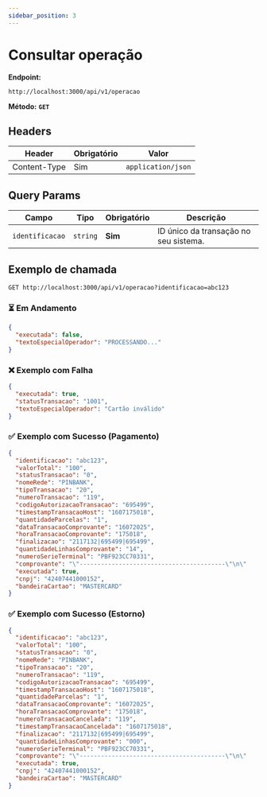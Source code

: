 ```yaml
---
sidebar_position: 3
---
```


# Consultar operação

**Endpoint:**

```http
http://localhost:3000/api/v1/operacao
```

**Método:** **`GET`**

## **Headers**

| Header       | Obrigatório | Valor              |
|--------------|-------------|--------------------|
| Content-Type | Sim         | `application/json` |

## **Query Params**

| Campo           | Tipo     | Obrigatório | Descrição                             |
|-----------------|----------|-------------|---------------------------------------|
| `identificacao` | `string` | **Sim**     | ID único da transação no seu sistema. |

## **Exemplo de chamada**

```http
GET http://localhost:3000/api/v1/operacao?identificacao=abc123
```

### ⏳ Em Andamento

```json
{
  "executada": false,
  "textoEspecialOperador": "PROCESSANDO..."
}
```

### ❌ Exemplo com Falha

```json
{
  "executada": true,
  "statusTransacao": "1001",
  "textoEspecialOperador": "Cartão inválido"
}
```

### ✅ Exemplo com Sucesso (Pagamento)

```json
{
  "identificacao": "abc123",
  "valorTotal": "100",
  "statusTransacao": "0",
  "nomeRede": "PINBANK",
  "tipoTransacao": "20",
  "numeroTransacao": "119",
  "codigoAutorizacaoTransacao": "695499",
  "timestampTransacaoHost": "1607175018",
  "quantidadeParcelas": "1",
  "dataTransacaoComprovante": "16072025",
  "horaTransacaoComprovante": "175018",
  "finalizacao": "2117132|695499|695499",
  "quantidadeLinhasComprovante": "14",
  "numeroSerieTerminal": "PBF923CC70331",
  "comprovante": "\"-----------------------------------------\"\n\"              VIA CLIENTE                \"\n\"-----------------------------------------\"\n\"VALOR                                1,00\"\n\"FORMA PAGAMENTO            Débito à vista\"\n\"CARTAO                     550209****9039\"\n\"REDE                              PINBANK\"\n\"TERMINAL                    PBF923CC70331\"\n\"NSU                                   119\"\n\"AUT                                695499\"\n\"CODE                               695499\"\n\"-----------------------------------------\"\n\"          PDVPOS - CONNECT TEF           \"\n\"          16/07/2025 17:50:18            \"\n",
  "executada": true,
  "cnpj": "42407441000152",
  "bandeiraCartao": "MASTERCARD"
}
```

### ✅ Exemplo com Sucesso (Estorno)

```json
{
  "identificacao": "abc123",
  "valorTotal": "100",
  "statusTransacao": "0",
  "nomeRede": "PINBANK",
  "tipoTransacao": "20",
  "numeroTransacao": "119",
  "codigoAutorizacaoTransacao": "695499",
  "timestampTransacaoHost": "1607175018",
  "quantidadeParcelas": "1",
  "dataTransacaoComprovante": "16072025",
  "horaTransacaoComprovante": "175018",
  "numeroTransacaoCancelada": "119",
  "timestampTransacaoCancelada": "1607175018",
  "finalizacao": "2117132|695499|695499",
  "quantidadeLinhasComprovante": "000",
  "numeroSerieTerminal": "PBF923CC70331",
  "comprovante": "\"-----------------------------------------\"\n\"              VIA CLIENTE                \"\n\"-----------------------------------------\"\n\"VALOR                                1,00\"\n\"FORMA PAGAMENTO            Débito à vista\"\n\"CARTAO                     550209****9039\"\n\"REDE                              PINBANK\"\n\"TERMINAL                    PBF923CC70331\"\n\"NSU                                   119\"\n\"AUT                                695499\"\n\"CODE                               695499\"\n\"-----------------------------------------\"\n\"          PDVPOS - CONNECT TEF           \"\n\"          16/07/2025 17:50:18            \"\n",
  "executada": true,
  "cnpj": "42407441000152",
  "bandeiraCartao": "MASTERCARD"
}
```